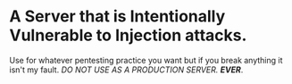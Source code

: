 # A Server that is Intentionally Vulnerable to Injection attacks.
Use for whatever pentesting practice you want but if you break anything it isn't my fault. *DO NOT USE AS A PRODUCTION SERVER. **EVER***.
